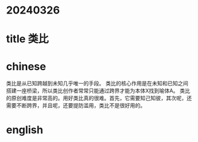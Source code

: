 
# 20240326

# title 类比

# chinese 

类比是从已知跨越到未知几乎唯一的手段。 类比的核心作用是在未知和已知之间搭建一座桥梁，所以类比创作者常常只能通过跨界才能为本体X找到喻体A。 类比的原创难度是非常高的。用好类比真的很难。首先，它需要知己知彼，其次呢，还需要不断跨界，并且呢，还要提防滥用，类比不是很好用的。
# english

